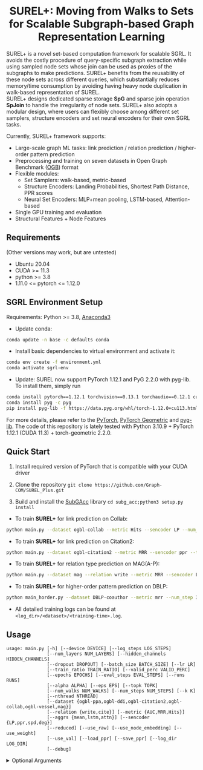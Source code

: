 <h1 align="center">SUREL+: Moving from Walks to Sets for Scalable Subgraph-based Graph Representation Learning</h1>

SUREL+ is a novel set-based computation framework for scalable SGRL.
It avoids the costly procedure of query-specific subgraph extraction while using sampled node sets whose join can be used as proxies of the subgraphs to make predictions. SUREL+ benefits from the reusability of these node sets across different queries, which substantially reduces memory/time consumption by avoiding having heavy node duplication in walk-based representation of SUREL.  
SUREL+ designs dedicated sparse storage **SpG** and sparse join operation **SpJoin** to handle the irregularity of node sets. 
SUREL+ also adopts a modular design, where users can flexibly choose among different set samplers, structure encoders and set neural encoders for their own SGRL tasks.

Currently, SUREL+ framework supports:
- Large-scale graph ML tasks: link prediction / relation prediction / higher-order pattern prediction
- Preprocessing and training on seven datasets in Open Graph Benchmark ([OGB](https://ogb.stanford.edu/docs/home/)) format
- Flexible modules:
  - Set Samplers: walk-based, metric-based
  - Structure Encoders: Landing Probabilities, Shortest Path Distance, PPR scores
  - Neural Set Encoders: MLP+mean pooling, LSTM-based, Attention-based
- Single GPU training and evaluation
- Structural Features + Node Features

## Requirements ##
(Other versions may work, but are untested)
* Ubuntu 20.04
* CUDA >= 11.3
* python >= 3.8
* 1.11.0 <= pytorch <= 1.12.0 

## SGRL Environment Setup ##

Requirements: Python >= 3.8, [Anaconda3](https://www.anaconda.com/)

- Update conda:
```bash
conda update -n base -c defaults conda
```

- Install basic dependencies to virtual environment and activate it: 
```bash
conda env create -f environment.yml
conda activate sgrl-env
```

- Update: SUREL now support PyTorch 1.12.1 and PyG 2.2.0 with pyg-lib. To install them, simply run
```bash
conda install pytorch==1.12.1 torchvision==0.13.1 torchaudio==0.12.1 cudatoolkit=11.3 -c pytorch
conda install pyg -c pyg
pip install pyg-lib -f https://data.pyg.org/whl/torch-1.12.0+cu113.html
```

For more details, please refer to the [PyTorch](https://pytorch.org/), [PyTorch Geometric](https://pytorch-geometric.readthedocs.io/en/latest/notes/installation.html) and [pyg-lib](https://github.com/pyg-team/pyg-lib). The code of this repository is lately tested with Python 3.10.9 + PyTorch 1.12.1 (CUDA 11.3) + torch-geometric 2.2.0.

## Quick Start

1. Install required version of PyTorch that is compatible with your CUDA driver

2. Clone the repository `git clone https://github.com/Graph-COM/SUREL_Plus.git`

3. Build and install the [SubGAcc](https://github.com/VeritasYin/subg_acc) library `cd subg_acc;python3 setup.py install`

- To train **SUREL+** for link prediction on Collab:
```bash
python main.py --dataset ogbl-collab --metric Hits --sencoder LP --num_steps 3 --num_walks 200 --aggr attn --use_val
```

- To train **SUREL+** for link prediction on Citation2:
```bash
python main.py --dataset ogbl-citation2 --metric MRR --sencoder ppr --topk 100  --aggr mean
```

- To train **SUREL+** for relation type prediction on MAG(A-P):
```bash
python main.py --dataset mag --relation write --metric MRR --sencoder LP --num_step 3 --num_walk 100 --k 10 
```

- To train **SUREL+** for higher-order pattern prediction on DBLP:
```bash
python main_horder.py --dataset DBLP-coauthor --metric mrr --num_step 3 --num_walk 100 
```

- All detailed training logs can be found at `<log_dir>/<dataset>/<training-time>.log`.


## Usage
```
usage: main.py [-h] [--device DEVICE] [--log_steps LOG_STEPS]
               [--num_layers NUM_LAYERS] [--hidden_channels HIDDEN_CHANNELS]
               [--dropout DROPOUT] [--batch_size BATCH_SIZE] [--lr LR]
               [--train_ratio TRAIN_RATIO] [--valid_perc VALID_PERC]
               [--epochs EPOCHS] [--eval_steps EVAL_STEPS] [--runs RUNS]
               [--alpha ALPHA] [--eps EPS] [--topk TOPK]
               [--num_walks NUM_WALKS] [--num_steps NUM_STEPS] [--k K]
               [--nthread NTHREAD]
               [--dataset {ogbl-ppa,ogbl-ddi,ogbl-citation2,ogbl-collab,ogbl-vessel,mag}]
               [--relation {write,cite}] [--metric {AUC,MRR,Hits}]
               [--aggrs {mean,lstm,attn}] [--sencoder {LP,ppr,spd,deg}]
               [--reduced] [--use_raw] [--use_node_embedding] [--use_weight]
               [--use_val] [--load_ppr] [--save_ppr] [--log_dir LOG_DIR]
               [--debug]

```

<details>
  <summary>Optional Arguments</summary> 
  
```
optional arguments:
  -h, --help            show this help message and exit
  --device DEVICE
  --log_steps LOG_STEPS
  --num_layers NUM_LAYERS
  --hidden_channels HIDDEN_CHANNELS
  --dropout DROPOUT
  --batch_size BATCH_SIZE
  --lr LR
  --train_ratio TRAIN_RATIO
  --valid_perc VALID_PERC
  --epochs EPOCHS
  --eval_steps EVAL_STEPS
  --runs RUNS
  --alpha ALPHA         teleport probability in PPR
  --eps EPS             precision of PPR approx
  --topk TOPK           sample size of node set
  --num_walks NUM_WALKS
                        number of walks
  --num_steps NUM_STEPS
                        step of walks
  --k K                 negative samples
  --nthread NTHREAD     number of threads
  --dataset {ogbl-ppa,ogbl-ddi,ogbl-citation2,ogbl-collab,ogbl-vessel,mag}
                        dataset name
  --relation {write,cite}
                        relation type
  --metric {AUC,MRR,Hits}
                        metric for evaluating performance
  --aggrs {mean,lstm,attn}
                        type of set neural encoder
  --sencoder {LP,ppr,spd,deg}
                        type of structure encoder
  --reduced             whether to compress structural features
  --use_raw             whether to use raw features as input
  --use_node_embedding  whether to load node embedding
  --use_weight          whether to use edge weight as input
  --use_val             whether to use val as input
  --load_ppr            whether to load precomputed ppr
  --save_ppr            whether to save calculated ppr
  --log_dir LOG_DIR     log directory
  --debug               whether to use debug mode
```
</details>
